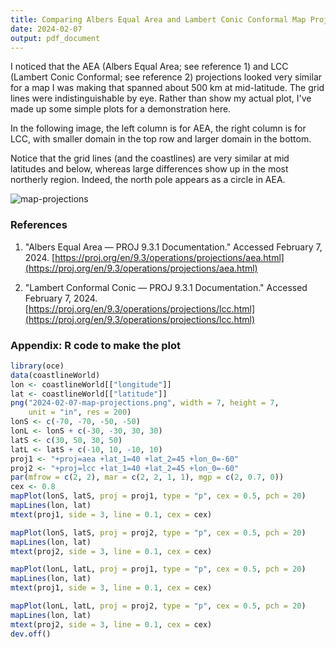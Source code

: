 ```yaml
---
title: Comparing Albers Equal Area and Lambert Conic Conformal Map Projections
date: 2024-02-07
output: pdf_document
---
```


I noticed that the AEA (Albers Equal Area; see reference 1) and LCC (Lambert
Conic Conformal; see reference 2) projections looked very similar for a map I
was making that spanned about 500 km at mid-latitude.  The grid lines were
indistinguishable by eye.  Rather than show my actual plot, I've made up some
simple plots for a demonstration here.

In the following image, the left column is for AEA, the right column is for
LCC, with smaller domain in the top row and larger domain in the bottom.

Notice that the grid lines (and the coastlines) are very similar at mid
latitudes and below, whereas large differences show up in the most northerly
region.  Indeed, the north pole appears as a circle in AEA.

![map-projections](/dek_blog/docs/assets/images/2024-02-07-map-projections.png)

### References

1. "Albers Equal Area — PROJ 9.3.1 Documentation." Accessed February 7, 2024.
   [https://proj.org/en/9.3/operations/projections/aea.html](https://proj.org/en/9.3/operations/projections/aea.html)

2. "Lambert Conformal Conic — PROJ 9.3.1 Documentation." Accessed February 7,
   2024.
   [https://proj.org/en/9.3/operations/projections/lcc.html](https://proj.org/en/9.3/operations/projections/lcc.html)


### Appendix: R code to make the plot

```R
library(oce)
data(coastlineWorld)
lon <- coastlineWorld[["longitude"]]
lat <- coastlineWorld[["latitude"]]
png("2024-02-07-map-projections.png", width = 7, height = 7,
    unit = "in", res = 200)
lonS <- c(-70, -70, -50, -50)
lonL <- lonS + c(-30, -30, 30, 30)
latS <- c(30, 50, 30, 50)
latL <- latS + c(-10, 10, -10, 10)
proj1 <- "+proj=aea +lat_1=40 +lat_2=45 +lon_0=-60"
proj2 <- "+proj=lcc +lat_1=40 +lat_2=45 +lon_0=-60"
par(mfrow = c(2, 2), mar = c(2, 2, 1, 1), mgp = c(2, 0.7, 0))
cex <- 0.8
mapPlot(lonS, latS, proj = proj1, type = "p", cex = 0.5, pch = 20)
mapLines(lon, lat)
mtext(proj1, side = 3, line = 0.1, cex = cex)

mapPlot(lonS, latS, proj = proj2, type = "p", cex = 0.5, pch = 20)
mapLines(lon, lat)
mtext(proj2, side = 3, line = 0.1, cex = cex)

mapPlot(lonL, latL, proj = proj1, type = "p", cex = 0.5, pch = 20)
mapLines(lon, lat)
mtext(proj1, side = 3, line = 0.1, cex = cex)

mapPlot(lonL, latL, proj = proj2, type = "p", cex = 0.5, pch = 20)
mapLines(lon, lat)
mtext(proj2, side = 3, line = 0.1, cex = cex)
dev.off()
```

